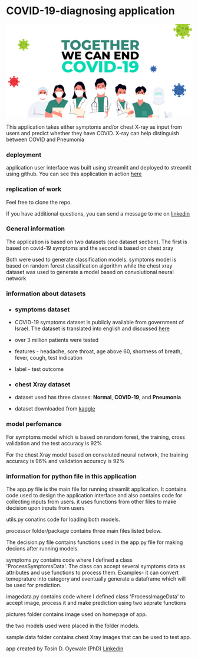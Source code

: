# COVID-19-diagnosing application


<img src="pictures/END_COVID.jpeg" alt="END_COVID" width="2000"/>


This application takes either symptoms and/or chest X-ray as input from users and predict whether they have COVID. 
X-ray can help distinguish between COVID and Pneumonia

### deployment 

application user interface was built using streamlit and deployed to streamlit using github. 
You can see this application in action [here](https://share.streamlit.io/ohteedee/covid-19_diagnosing_app/main/app.py)


### replication of work
Feel free to clone the repo. 

If you have additional questions, you can send a message to me on [linkedin](https://www.linkedin.com/in/tosin-oyewale/)

### General information
The application is based on two datasets (see dataset section). The first is based on covid-19 symptoms and the second is based on chest xray

Both were used to generate classification models. symptoms model is based on random forest classification algorithm while the chest xray dataset was used to generate a model based on convolutional neural network

### information about datasets

- ### symptoms dataset

- COVID-19 symptoms dataset is publicly available from government of Israel. The dataset is translated into english and discussed [here](https://www.nature.com/articles/s41746-020-00372-6) 
- over 3 million patients were tested 
- features - headache, sore throat, age above 60, shortness of breath, fever, cough, test indication
- label - test outcome 

- ### chest Xray dataset
-  dataset used has three classes: **Normal**, **COVID-19**, and **Pneumonia**
-  dataset downloaded from [kaggle](https://www.kaggle.com/pranavraikokte/covid19-image-dataset)

### model perfomance 
For symptoms model which is based on random forest, the training, cross validation and the test accuracy is 92%
<br />

For the chest Xray model based on convoluted neural network, the training accuracy is 96% and validation accuracy is 92%

### information for python file in this application
The app.py file is the main file for running streamlit application. 
It contains code used to design the application interface and also contains code for collecting inputs from users. it uses functions from other files to make decision upon inputs from users
<br />

utils.py conatins code for loading both models. 
<br />

processor folder/package contains three main files listed below.
<br />

The decision.py file contains functions used in the app.py file for making decions after running models.
<br />

symptoms.py contains code where I defined a class 'ProcessSymptomsData'. The class can accept several symptoms data as attributes and use functions to process them. 
Examples- it can convert temeprature into category and eventually generate a dataframe which will be used for prediction.
<br />

imagedata.py contains code where I defined class 'ProcessImageData' to accept image, process it and make prediction using two seprate functions
<br />

pictures folder contains image used on homepage of app.
<br />

the two models used were placed in the folder models.
<br />

sample data folder contains chest Xray images that can be used to test app.



app created by Tosin D. Oyewale (PhD) 
[Linkedin](https://www.linkedin.com/in/tosin-oyewale/ )


